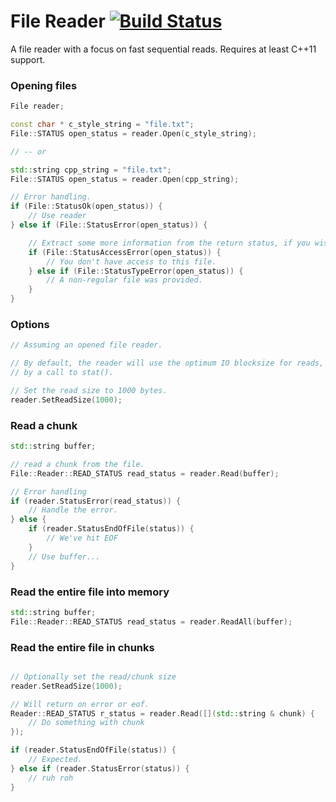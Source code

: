 # File Reader [![Build Status](https://travis-ci.org/ricanontherun/File-Reader.svg?branch=master)](https://travis-ci.org/ricanontherun/File-Reader)

A file reader with a focus on fast sequential reads. Requires at least C++11 support.


### Opening files
```cpp
File reader;

const char * c_style_string = "file.txt";
File::STATUS open_status = reader.Open(c_style_string);

// -- or

std::string cpp_string = "file.txt";
File::STATUS open_status = reader.Open(cpp_string);

// Error handling.
if (File::StatusOk(open_status)) {
    // Use reader
} else if (File::StatusError(open_status)) {

    // Extract some more information from the return status, if you wish.
    if (File::StatusAccessError(open_status)) {
        // You don't have access to this file.
    } else if (File::StatusTypeError(open_status)) {
        // A non-regular file was provided.
    }
}
```

### Options
```cpp
// Assuming an opened file reader.

// By default, the reader will use the optimum IO blocksize for reads, as determined
// by a call to stat().

// Set the read size to 1000 bytes.
reader.SetReadSize(1000);
```

### Read a chunk
```cpp
std::string buffer;

// read a chunk from the file.
File::Reader::READ_STATUS read_status = reader.Read(buffer);

// Error handling
if (reader.StatusError(read_status)) {
    // Handle the error.
} else {
    if (reader.StatusEndOfFile(status)) {
        // We've hit EOF
    }
    // Use buffer...
}
```

### Read the entire file into memory
```cpp
std::string buffer;
File::Reader::READ_STATUS read_status = reader.ReadAll(buffer);
```

### Read the entire file in chunks
```cpp

// Optionally set the read/chunk size
reader.SetReadSize(1000);

// Will return on error or eof.
Reader::READ_STATUS r_status = reader.Read([](std::string & chunk) {
    // Do something with chunk
});

if (reader.StatusEndOfFile(status)) {
    // Expected.
} else if (reader.StatusError(status)) {
    // ruh roh
}
```